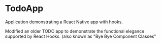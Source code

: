 # TodoApp
Application demonstrating a React Native app with hooks. 

Modified an older TODO app to demonstrate the functional elegance supported by React Hooks.
(also known as "Bye Bye Component Classes"
